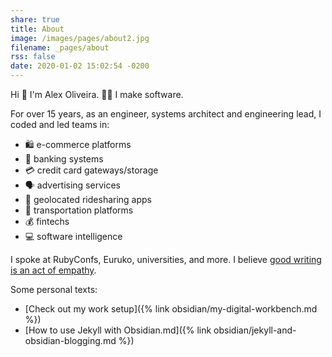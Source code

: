 ```yaml
---
share: true
title: About
image: /images/pages/about2.jpg
filename: _pages/about
rss: false
date: 2020-01-02 15:02:54 -0200
---
```


Hi 👋 I'm Alex Oliveira. 👨‍💻 I make software. 

For over 15 years, as an engineer, systems architect and engineering lead, I
coded and led teams in:

<ul class="no-bullets">
  <li> 🛍 e-commerce platforms</li>
  <li> 🏦 banking systems</li>
  <li> 💳 credit card gateways/storage</li>
  <li> 🗣 advertising services</li>
  <li> 🚕 geolocated ridesharing apps</li>
  <li> 🚌 transportation platforms</li>
  <li> 💰 fintechs</li>
  <li> 💻 software intelligence</li>
</ul>

I spoke at RubyConfs, Euruko, universities, and more. I believe [good writing is an act of empathy](https://github.com/ObsidianPublisher/obsidian-github-publisher/pull/36/files#diff-c49cb89b66bc4961c47c867b709bcb7956c00bff469ff5ad622be0a0e73c5dd2R94-R124).

Some personal texts:

- [Check out my work setup]({% link obsidian/my-digital-workbench.md %})
- [How to use Jekyll with Obsidian.md]({% link obsidian/jekyll-and-obsidian-blogging.md %})